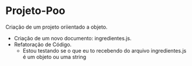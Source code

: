 # Projeto-Poo
 Criação de um projeto oriientado a objeto.
- Criação de um novo documento: ingredientes.js.
- Refatoração de Código.
    - Estou testando se o que eu to recebendo do arquivo ingredientes.js é um objeto ou uma string 

